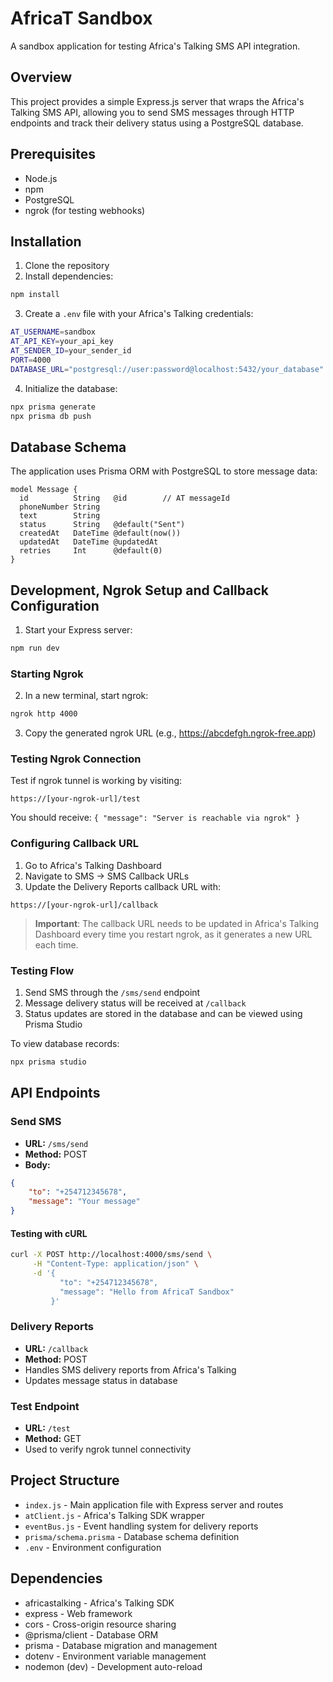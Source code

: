 # AfricaT Sandbox

A sandbox application for testing Africa's Talking SMS API integration.

## Overview

This project provides a simple Express.js server that wraps the Africa's Talking SMS API, allowing you to send SMS messages through HTTP endpoints and track their delivery status using a PostgreSQL database.

## Prerequisites

- Node.js
- npm
- PostgreSQL
- ngrok (for testing webhooks)

## Installation

1. Clone the repository
2. Install dependencies:
```sh
npm install
```
3. Create a `.env` file with your Africa's Talking credentials:
```sh
AT_USERNAME=sandbox
AT_API_KEY=your_api_key
AT_SENDER_ID=your_sender_id
PORT=4000
DATABASE_URL="postgresql://user:password@localhost:5432/your_database"
```
4. Initialize the database:
```sh
npx prisma generate
npx prisma db push
```

## Database Schema

The application uses Prisma ORM with PostgreSQL to store message data:

```prisma
model Message {
  id          String   @id        // AT messageId
  phoneNumber String
  text        String
  status      String   @default("Sent")
  createdAt   DateTime @default(now())
  updatedAt   DateTime @updatedAt
  retries     Int      @default(0)
}
```
## Development, Ngrok Setup and Callback Configuration

1. Start your Express server:
```sh
npm run dev
```

### Starting Ngrok
2. In a new terminal, start ngrok:
```sh
ngrok http 4000
```

3. Copy the generated ngrok URL (e.g., https://abcdefgh.ngrok-free.app)

### Testing Ngrok Connection
Test if ngrok tunnel is working by visiting:
```
https://[your-ngrok-url]/test
```
You should receive: `{ "message": "Server is reachable via ngrok" }`

### Configuring Callback URL
1. Go to Africa's Talking Dashboard
2. Navigate to SMS -> SMS Callback URLs
3. Update the Delivery Reports callback URL with:
```
https://[your-ngrok-url]/callback
```

> **Important**: The callback URL needs to be updated in Africa's Talking Dashboard every time you restart ngrok, as it generates a new URL each time.

### Testing Flow
1. Send SMS through the `/sms/send` endpoint
2. Message delivery status will be received at `/callback`
3. Status updates are stored in the database and can be viewed using Prisma Studio

To view database records:
```sh
npx prisma studio
```

## API Endpoints

### Send SMS
- **URL:** `/sms/send`
- **Method:** POST
- **Body:**
```json
{
    "to": "+254712345678",
    "message": "Your message"
}
```
#### Testing with cURL
```sh
curl -X POST http://localhost:4000/sms/send \
     -H "Content-Type: application/json" \
     -d '{
           "to": "+254712345678",
           "message": "Hello from AfricaT Sandbox"
         }'
```

### Delivery Reports
- **URL:** `/callback`
- **Method:** POST
- Handles SMS delivery reports from Africa's Talking
- Updates message status in database

### Test Endpoint
- **URL:** `/test`
- **Method:** GET
- Used to verify ngrok tunnel connectivity

## Project Structure

- `index.js` - Main application file with Express server and routes
- `atClient.js` - Africa's Talking SDK wrapper
- `eventBus.js` - Event handling system for delivery reports
- `prisma/schema.prisma` - Database schema definition
- `.env` - Environment configuration

## Dependencies

- africastalking - Africa's Talking SDK
- express - Web framework
- cors - Cross-origin resource sharing
- @prisma/client - Database ORM
- prisma - Database migration and management
- dotenv - Environment variable management
- nodemon (dev) - Development auto-reload